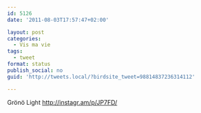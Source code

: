 ```yaml
---
id: 5126
date: '2011-08-03T17:57:47+02:00'

layout: post
categories:
  - Vis ma vie
tags:
  - tweet
format: status
publish_social: no
guid: 'http://tweets.local/?birdsite_tweet=98814837236314112'

---
```


Grönö Light http://instagr.am/p/JP7FD/